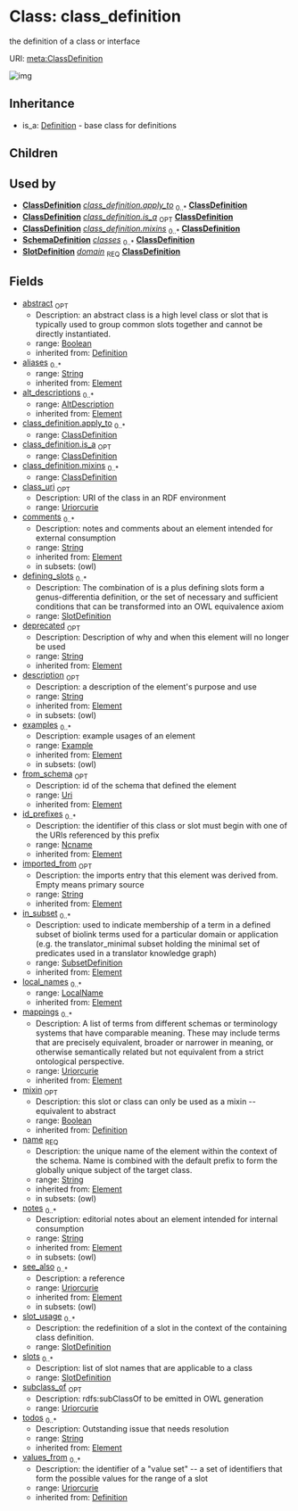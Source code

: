 # Class: class_definition


the definition of a class or interface

URI: [meta:ClassDefinition](https://w3id.org/biolink/biolinkml/meta/ClassDefinition)

![img](http://yuml.me/diagram/nofunky;dir:TB/class/\[SubsetDefinition]<in_subset(i)%200..*-%20\[ClassDefinition|class_uri:uriorcurie%20%3F;subclass_of:uriorcurie%20%3F;abstract(i):boolean%20%3F;mixin(i):boolean%20%3F;values_from(i):uriorcurie%20*;id_prefixes(i):ncname%20*;name(pk)(i):string;aliases(i):string%20*;mappings(i):uriorcurie%20*;description(i):string%20%3F;deprecated(i):string%20%3F;todos(i):string%20*;notes(i):string%20*;comments(i):string%20*;from_schema(i):uri%20%3F;imported_from(i):string%20%3F;see_also(i):uriorcurie%20*],%20\[Example]<examples(i)%200..*-++\[ClassDefinition],%20\[AltDescription]<alt_descriptions(i)%200..*-++\[ClassDefinition],%20\[LocalName]<local_names(i)%200..*-++\[ClassDefinition],%20\[SlotDefinition]<defining_slots%200..*-%20\[ClassDefinition],%20\[SlotDefinition]<slot_usage%200..*-++\[ClassDefinition],%20\[SlotDefinition]<slots%200..*-%20\[ClassDefinition],%20\[ClassDefinition]<apply_to%200..*-%20\[ClassDefinition],%20\[ClassDefinition]<mixins%200..*-%20\[ClassDefinition],%20\[ClassDefinition]<is_a%200..1-%20\[ClassDefinition],%20\[SchemaDefinition]++-%20classes%200..*>\[ClassDefinition],%20\[SlotDefinition]-%20domain%201..1>\[ClassDefinition],%20\[Definition]^-\[ClassDefinition])
## Inheritance

 *  is_a: [Definition](Definition.md) - base class for definitions
## Children

## Used by

 *  **[ClassDefinition](ClassDefinition.md)** *[class_definition.apply_to](class_definition_apply_to.md)*  <sub>0..*</sub>  **[ClassDefinition](ClassDefinition.md)**
 *  **[ClassDefinition](ClassDefinition.md)** *[class_definition.is_a](class_definition_is_a.md)*  <sub>OPT</sub>  **[ClassDefinition](ClassDefinition.md)**
 *  **[ClassDefinition](ClassDefinition.md)** *[class_definition.mixins](class_definition_mixins.md)*  <sub>0..*</sub>  **[ClassDefinition](ClassDefinition.md)**
 *  **[SchemaDefinition](SchemaDefinition.md)** *[classes](classes.md)*  <sub>0..*</sub>  **[ClassDefinition](ClassDefinition.md)**
 *  **[SlotDefinition](SlotDefinition.md)** *[domain](domain.md)*  <sub>REQ</sub>  **[ClassDefinition](ClassDefinition.md)**
## Fields

 * [abstract](abstract.md)  <sub>OPT</sub>
    * Description: an abstract class is a high level class or slot that is typically used to group common slots together and cannot be directly instantiated.
    * range: [Boolean](Boolean.md)
    * inherited from: [Definition](Definition.md)
 * [aliases](aliases.md)  <sub>0..*</sub>
    * range: [String](String.md)
    * inherited from: [Element](Element.md)
 * [alt_descriptions](alt_descriptions.md)  <sub>0..*</sub>
    * range: [AltDescription](AltDescription.md)
    * inherited from: [Element](Element.md)
 * [class_definition.apply_to](class_definition_apply_to.md)  <sub>0..*</sub>
    * range: [ClassDefinition](ClassDefinition.md)
 * [class_definition.is_a](class_definition_is_a.md)  <sub>OPT</sub>
    * range: [ClassDefinition](ClassDefinition.md)
 * [class_definition.mixins](class_definition_mixins.md)  <sub>0..*</sub>
    * range: [ClassDefinition](ClassDefinition.md)
 * [class_uri](class_uri.md)  <sub>OPT</sub>
    * Description: URI of the class in an RDF environment
    * range: [Uriorcurie](Uriorcurie.md)
 * [comments](comments.md)  <sub>0..*</sub>
    * Description: notes and comments about an element intended for external consumption
    * range: [String](String.md)
    * inherited from: [Element](Element.md)
    * in subsets: (owl)
 * [defining_slots](defining_slots.md)  <sub>0..*</sub>
    * Description: The combination of is a plus defining slots form a genus-differentia definition, or the set of necessary and sufficient conditions that can be transformed into an OWL equivalence axiom
    * range: [SlotDefinition](SlotDefinition.md)
 * [deprecated](deprecated.md)  <sub>OPT</sub>
    * Description: Description of why and when this element will no longer be used
    * range: [String](String.md)
    * inherited from: [Element](Element.md)
 * [description](description.md)  <sub>OPT</sub>
    * Description: a description of the element's purpose and use
    * range: [String](String.md)
    * inherited from: [Element](Element.md)
    * in subsets: (owl)
 * [examples](examples.md)  <sub>0..*</sub>
    * Description: example usages of an element
    * range: [Example](Example.md)
    * inherited from: [Element](Element.md)
    * in subsets: (owl)
 * [from_schema](from_schema.md)  <sub>OPT</sub>
    * Description: id of the schema that defined the element
    * range: [Uri](Uri.md)
    * inherited from: [Element](Element.md)
 * [id_prefixes](id_prefixes.md)  <sub>0..*</sub>
    * Description: the identifier of this class or slot must begin with one of the URIs referenced by this prefix
    * range: [Ncname](Ncname.md)
    * inherited from: [Element](Element.md)
 * [imported_from](imported_from.md)  <sub>OPT</sub>
    * Description: the imports entry that this element was derived from.  Empty means primary source
    * range: [String](String.md)
    * inherited from: [Element](Element.md)
 * [in_subset](in_subset.md)  <sub>0..*</sub>
    * Description: used to indicate membership of a term in a defined subset of biolink terms used for a particular domain or application (e.g. the translator_minimal subset holding the minimal set of predicates used in a translator knowledge graph)
    * range: [SubsetDefinition](SubsetDefinition.md)
    * inherited from: [Element](Element.md)
 * [local_names](local_names.md)  <sub>0..*</sub>
    * range: [LocalName](LocalName.md)
    * inherited from: [Element](Element.md)
 * [mappings](mappings.md)  <sub>0..*</sub>
    * Description: A list of terms from different schemas or terminology systems that have comparable meaning. These may include terms that are precisely equivalent, broader or narrower in meaning, or otherwise semantically related but not equivalent from a strict ontological perspective.
    * range: [Uriorcurie](Uriorcurie.md)
    * inherited from: [Element](Element.md)
 * [mixin](mixin.md)  <sub>OPT</sub>
    * Description: this slot or class can only be used as a mixin -- equivalent to abstract
    * range: [Boolean](Boolean.md)
    * inherited from: [Definition](Definition.md)
 * [name](name.md)  <sub>REQ</sub>
    * Description: the unique name of the element within the context of the schema.  Name is combined with the default prefix to form the globally unique subject of the target class.
    * range: [String](String.md)
    * inherited from: [Element](Element.md)
    * in subsets: (owl)
 * [notes](notes.md)  <sub>0..*</sub>
    * Description: editorial notes about an element intended for internal consumption
    * range: [String](String.md)
    * inherited from: [Element](Element.md)
    * in subsets: (owl)
 * [see_also](see_also.md)  <sub>0..*</sub>
    * Description: a reference
    * range: [Uriorcurie](Uriorcurie.md)
    * inherited from: [Element](Element.md)
    * in subsets: (owl)
 * [slot_usage](slot_usage.md)  <sub>0..*</sub>
    * Description: the redefinition of a slot in the context of the containing class definition.
    * range: [SlotDefinition](SlotDefinition.md)
 * [slots](slots.md)  <sub>0..*</sub>
    * Description: list of slot names that are applicable to a class
    * range: [SlotDefinition](SlotDefinition.md)
 * [subclass_of](subclass_of.md)  <sub>OPT</sub>
    * Description: rdfs:subClassOf to be emitted in OWL generation
    * range: [Uriorcurie](Uriorcurie.md)
 * [todos](todos.md)  <sub>0..*</sub>
    * Description: Outstanding issue that needs resolution
    * range: [String](String.md)
    * inherited from: [Element](Element.md)
 * [values_from](values_from.md)  <sub>0..*</sub>
    * Description: the identifier of a "value set" -- a set of identifiers that form the possible values for the range of a slot
    * range: [Uriorcurie](Uriorcurie.md)
    * inherited from: [Definition](Definition.md)
